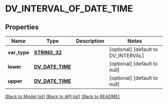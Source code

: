 # DV_INTERVAL_OF_DATE_TIME

## Properties
Name | Type | Description | Notes
------------ | ------------- | ------------- | -------------
**var_type** | [**STRING_32**](STRING_32.md) |  | [optional] [default to DV_INTERVAL]
**lower** | [**DV_DATE_TIME**](DvDateTime.md) |  | [optional] [default to null]
**upper** | [**DV_DATE_TIME**](DvDateTime.md) |  | [optional] [default to null]

[[Back to Model list]](../README.md#documentation-for-models) [[Back to API list]](../README.md#documentation-for-api-endpoints) [[Back to README]](../README.md)


